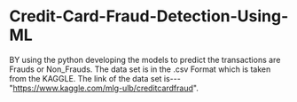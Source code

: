# Credit-Card-Fraud-Detection-Using-ML
BY using the python developing the models to predict the transactions are Frauds or Non_Frauds.  The data set is in the .csv Format which is taken from the KAGGLE. The link of the data set is---"https://www.kaggle.com/mlg-ulb/creditcardfraud".
